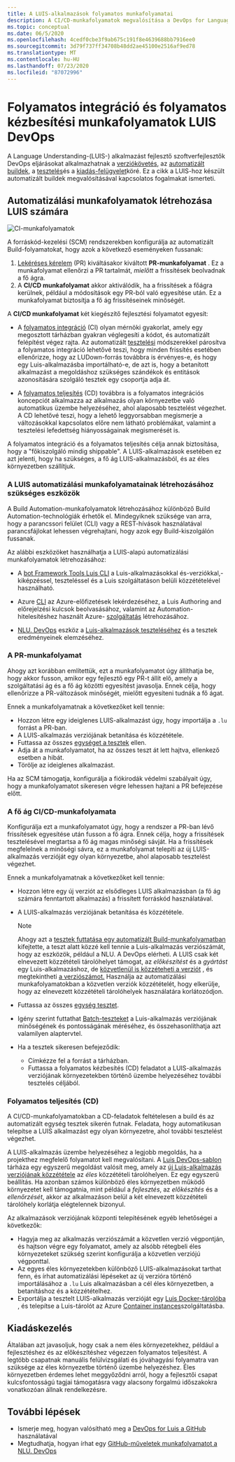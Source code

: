 ```yaml
---
title: A LUIS-alkalmazások folyamatos munkafolyamatai
description: A CI/CD-munkafolyamatok megvalósítása a DevOps for Language Understanding (LUIS) számára.
ms.topic: conceptual
ms.date: 06/5/2020
ms.openlocfilehash: 4cedf0cbe3f9ab675c191f8e4639688bb7916ee0
ms.sourcegitcommit: 3d79f737ff34708b48dd2ae45100e2516af9ed78
ms.translationtype: MT
ms.contentlocale: hu-HU
ms.lasthandoff: 07/23/2020
ms.locfileid: "87072996"
---
```

# <a name="continuous-integration-and-continuous-delivery-workflows-for-luis-devops"></a>Folyamatos integráció és folyamatos kézbesítési munkafolyamatok LUIS DevOps

A Language Understanding-(LUIS-) alkalmazást fejlesztő szoftverfejlesztők DevOps eljárásokat alkalmazhatnak a [verziókövetés](luis-concept-devops-sourcecontrol.md), az [automatizált buildek](luis-concept-devops-automation.md), a [tesztelés](luis-concept-devops-testing.md)és a [kiadás-felügyelet](luis-concept-devops-automation.md#release-management)köré. Ez a cikk a LUIS-hoz készült automatizált buildek megvalósításával kapcsolatos fogalmakat ismerteti.

## <a name="build-automation-workflows-for-luis"></a>Automatizálási munkafolyamatok létrehozása LUIS számára

![CI-munkafolyamatok](./media/luis-concept-devops-automation/luis-automation.png)

A forráskód-kezelési (SCM) rendszerekben konfigurálja az automatizált Build-folyamatokat, hogy azok a következő eseményeken fussanak:

1. [Lekéréses kérelem](https://help.github.com/github/collaborating-with-issues-and-pull-requests/about-pull-requests) (PR) kiváltásakor kiváltott **PR-munkafolyamat** . Ez a munkafolyamat ellenőrzi a PR tartalmát, *mielőtt* a frissítések beolvadnak a fő ágra.
1. A **CI/CD munkafolyamat** akkor aktiválódik, ha a frissítések a főágra kerülnek, például a módosítások egy PR-ból való egyesítése után. Ez a munkafolyamat biztosítja a fő ág frissítéseinek minőségét.

A **CI/CD munkafolyamat** két kiegészítő fejlesztési folyamatot egyesít:

* A [folyamatos integráció](https://docs.microsoft.com/azure/devops/learn/what-is-continuous-integration) (CI) olyan mérnöki gyakorlat, amely egy megosztott tárházban gyakran véglegesíti a kódot, és automatizált felépítést végez rajta. Az automatizált [tesztelési](luis-concept-devops-testing.md) módszerekkel párosítva a folyamatos integráció lehetővé teszi, hogy minden frissítés esetében ellenőrizze, hogy az LUDown-forrás továbbra is érvényes-e, és hogy egy Luis-alkalmazásba importálható-e, de azt is, hogy a betanított alkalmazást a megoldáshoz szükséges szándékok és entitások azonosítására szolgáló tesztek egy csoportja adja át.

* A [folyamatos teljesítés](https://docs.microsoft.com/azure/devops/learn/what-is-continuous-delivery) (CD) továbbra is a folyamatos integrációs koncepciót alkalmazza az alkalmazás olyan környezetbe való automatikus üzembe helyezéséhez, ahol alaposabb tesztelést végezhet. A CD lehetővé teszi, hogy a lehető leggyorsabban megismerje a változásokkal kapcsolatos előre nem látható problémákat, valamint a tesztelési lefedettség hiányosságainak megismerését is.

A folyamatos integráció és a folyamatos teljesítés célja annak biztosítása, hogy a "főkiszolgáló mindig shippable". A LUIS-alkalmazások esetében ez azt jelenti, hogy ha szükséges, a fő ág LUIS-alkalmazásból, és az éles környezetben szállítjuk.

### <a name="tools-for-building-automation-workflows-for-luis"></a>A LUIS automatizálási munkafolyamatainak létrehozásához szükséges eszközök

A Build Automation-munkafolyamatok létrehozásához különböző Build Automation-technológiák érhetők el. Mindegyiknek szüksége van arra, hogy a parancssori felület (CLI) vagy a REST-hívások használatával parancsfájlokat lehessen végrehajtani, hogy azok egy Build-kiszolgálón fussanak.

Az alábbi eszközöket használhatja a LUIS-alapú automatizálási munkafolyamatok létrehozásához:

* A [bot Framework Tools Luis CLI](https://github.com/microsoft/botbuilder-tools/tree/master/packages/LUIS) a Luis-alkalmazásokkal és-verziókkal,-kiképzéssel, teszteléssel és a Luis szolgáltatáson belüli közzétételével használható.

* Azure [CLI](https://docs.microsoft.com/cli/azure/?view=azure-cli-latest) az Azure-előfizetések lekérdezéséhez, a Luis Authoring and előrejelzési kulcsok beolvasásához, valamint az Automation-hitelesítéshez használt Azure- [szolgáltatás](https://docs.microsoft.com/cli/azure/ad/sp?view=azure-cli-latest) létrehozásához.

* [NLU. DevOps](https://github.com/microsoft/NLU.DevOps) eszköz a [Luis-alkalmazások teszteléséhez](luis-concept-devops-testing.md) és a tesztek eredményeinek elemzéséhez.

### <a name="the-pr-workflow"></a>A PR-munkafolyamat

Ahogy azt korábban említettük, ezt a munkafolyamatot úgy állíthatja be, hogy akkor fusson, amikor egy fejlesztő egy PR-t állít elő, amely a szolgáltatási ág és a fő ág közötti egyesítést javasolja. Ennek célja, hogy ellenőrizze a PR-változások minőségét, mielőtt egyesíteni tudnák a fő ágat.

Ennek a munkafolyamatnak a következőket kell tennie:

* Hozzon létre egy ideiglenes LUIS-alkalmazást úgy, hogy importálja a `.lu` forrást a PR-ban.
* A LUIS-alkalmazás verziójának betanítása és közzététele.
* Futtassa az összes [egységet a tesztek](luis-concept-devops-testing.md) ellen.
* Adja át a munkafolyamatot, ha az összes teszt át lett hajtva, ellenkező esetben a hibát.
* Törölje az ideiglenes alkalmazást.

Ha az SCM támogatja, konfigurálja a fiókirodák védelmi szabályait úgy, hogy a munkafolyamatot sikeresen végre lehessen hajtani a PR befejezése előtt.

### <a name="the-master-branch-cicd-workflow"></a>A fő ág CI/CD-munkafolyamata

Konfigurálja ezt a munkafolyamatot úgy, hogy a rendszer a PR-ban lévő frissítések egyesítése után fusson a fő ágra. Ennek célja, hogy a frissítések tesztelésével megtartsa a fő ág magas minőségi sávját. Ha a frissítések megfelelnek a minőségi sávra, ez a munkafolyamat telepíti az új LUIS-alkalmazás verzióját egy olyan környezetbe, ahol alaposabb tesztelést végezhet.

Ennek a munkafolyamatnak a következőket kell tennie:

* Hozzon létre egy új verziót az elsődleges LUIS alkalmazásban (a fő ág számára fenntartott alkalmazás) a frissített forráskód használatával.

* A LUIS-alkalmazás verziójának betanítása és közzététele.

  > [!NOTE]
  > Ahogy azt a [tesztek futtatása egy automatizált Build-munkafolyamatban](luis-concept-devops-testing.md#running-tests-in-an-automated-build-workflow) kifejtette, a teszt alatt közzé kell tennie a Luis-alkalmazás verziószámát, hogy az eszközök, például a NLU. A DevOps elérheti. A LUIS csak két elnevezett közzétételi tárolóhelyet támogat, az *előkészítést* és a *gyártást* egy Luis-alkalmazáshoz, de [közvetlenül is közzéteheti a verziót](https://github.com/microsoft/botframework-cli/blob/master/packages/luis/README.md#bf-luisapplicationpublish) , és megtekintheti [a verziószámot.](https://docs.microsoft.com/azure/cognitive-services/luis/luis-migration-api-v3#changes-by-slot-name-and-version-name) Használja az automatizálási munkafolyamatokban a közvetlen verziók közzétételét, hogy elkerülje, hogy az elnevezett közzétételi tárolóhelyek használatára korlátozódjon.

* Futtassa az összes [egység tesztet](luis-concept-devops-testing.md).

* Igény szerint futtathat [Batch-teszteket](luis-concept-devops-testing.md#how-to-do-unit-testing-and-batch-testing) a Luis-alkalmazás verziójának minőségének és pontosságának méréséhez, és összehasonlíthatja azt valamilyen alaptervtel.

* Ha a tesztek sikeresen befejeződik:
  * Címkézze fel a forrást a tárházban.
  * Futtassa a folyamatos kézbesítés (CD) feladatot a LUIS-alkalmazás verziójának környezetekben történő üzembe helyezéséhez további tesztelés céljából.

### <a name="continuous-delivery-cd"></a>Folyamatos teljesítés (CD)

A CI/CD-munkafolyamatokban a CD-feladatok feltételesen a build és az automatizált egység tesztek sikerén futnak. Feladata, hogy automatikusan telepítse a LUIS alkalmazást egy olyan környezetre, ahol további tesztelést végezhet.

A LUIS-alkalmazás üzembe helyezéséhez a legjobb megoldás, ha a projekthez megfelelő folyamatot kell megvalósítani. A [Luis DevOps-sablon](https://github.com/Azure-Samples/LUIS-DevOps-Template) tárháza egy egyszerű megoldást valósít meg, amely az [új Luis-alkalmazás verziójának közzététele](https://docs.microsoft.com/azure/cognitive-services/luis/luis-how-to-publish-app) az *éles* közzétételi tárolóhelyen. Ez egy egyszerű beállítás. Ha azonban számos különböző éles környezetben működő környezetet kell támogatnia, mint például a *fejlesztés*, az *előkészítés* és a *ellenőrzését*, akkor az alkalmazáson belül a két elnevezett közzétételi tárolóhely korlátja elégtelennek bizonyul.

Az alkalmazások verziójának központi telepítésének egyéb lehetőségei a következők:

* Hagyja meg az alkalmazás verziószámát a közvetlen verzió végpontján, és hajtson végre egy folyamatot, amely az alsóbb rétegbeli éles környezeteket szükség szerint konfigurálja a közvetlen verziójú végponttal.
* Az egyes éles környezetekben különböző LUIS-alkalmazásokat tarthat fenn, és írhat automatizálási lépéseket az új verzióra történő importálásához a `.lu` Luis alkalmazásban a cél éles környezetben, a betanításhoz és a közzétételhez.
* Exportálja a tesztelt LUIS-alkalmazás verzióját egy [Luis Docker-tárolóba](https://docs.microsoft.com/azure/cognitive-services/luis/luis-container-howto?tabs=v3) , és telepítse a Luis-tárolót az Azure [Container instances](https://docs.microsoft.com/azure/container-instances/)szolgáltatásba.

## <a name="release-management"></a>Kiadáskezelés

Általában azt javasoljuk, hogy csak a nem éles környezetekhez, például a fejlesztéshez és az előkészítéshez végezzen folyamatos teljesítést. A legtöbb csapatnak manuális felülvizsgálati és jóváhagyási folyamatra van szüksége az éles környezetbe történő üzembe helyezéshez. Éles környezetben érdemes lehet meggyőződni arról, hogy a fejlesztői csapat kulcsfontosságú tagjai támogatásra vagy alacsony forgalmú időszakokra vonatkozóan állnak rendelkezésre.

## <a name="next-steps"></a>További lépések

* Ismerje meg, hogyan valósítható meg a [DevOps for Luis a GitHub](luis-how-to-devops-with-github.md) használatával
* Megtudhatja, hogyan írhat egy [GitHub-műveletek munkafolyamatot a NLU. DevOps](https://github.com/Azure-Samples/LUIS-DevOps-Template/blob/master/docs/4-pipeline.md)
